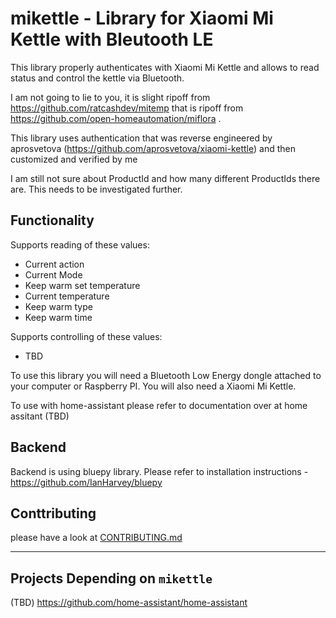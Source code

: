 # mikettle - Library for Xiaomi Mi Kettle with Bleutooth LE


This library properly authenticates with Xiaomi Mi Kettle and allows to read status and control the kettle via Bluetooth.

I am not going to lie to you, it is slight ripoff from https://github.com/ratcashdev/mitemp that is ripoff from https://github.com/open-homeautomation/miflora .

This library uses authentication that was reverse engineered by aprosvetova (https://github.com/aprosvetova/xiaomi-kettle) and then customized and verified by me


I am still not sure about ProductId and how many different ProductIds there are. This needs to be investigated further.


## Functionality 
Supports reading of these values:
- Current action
- Current Mode
- Keep warm set temperature
- Current temperature
- Keep warm type
- Keep warm time

Supports controlling of these values:
- TBD

To use this library you will need a Bluetooth Low Energy dongle attached to your computer or Raspberry PI. You will also need a
Xiaomi Mi Kettle. 

To use with home-assistant please refer to documentation over at home assitant (TBD)

## Backend
Backend is using bluepy library. Please refer to installation instructions - https://github.com/IanHarvey/bluepy


## Conttributing
please have a look at [CONTRIBUTING.md](CONTRIBUTING.md)

----

## Projects Depending on `mikettle`

(TBD) https://github.com/home-assistant/home-assistant
